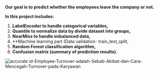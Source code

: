 **Our goal is to predict whether the employees leave the company or not.**

**In this project includes:**

1. **LabelEncoder to handle categorical variables,** 
2. **Quantile to normalize data by divide dataset into groups,**
3. **NearMiss to handle imbalanced data,**
4. **Machine learning part (Data validation- train_test_split, 
5. **Random Forest classification algorithm,** 
6. **Confusion matrix (summary of prediction results).**


![accurate id-Employee-Turnover-adalah-Sebab-Akibat-dan-Cara-Mencegah-Turnover-pada-Karyawan](https://user-images.githubusercontent.com/73969654/157326084-b7fec175-7e6b-4e7f-a0fe-73a3e0309993.jpg)
